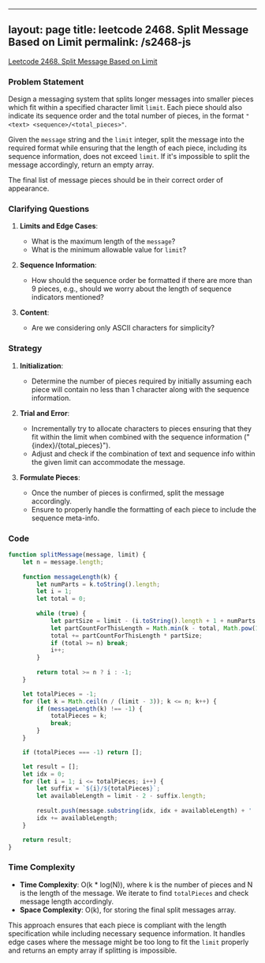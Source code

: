 
---
layout: page
title: leetcode 2468. Split Message Based on Limit
permalink: /s2468-js
---
[Leetcode 2468. Split Message Based on Limit](https://algoadvance.github.io/algoadvance/l2468)
### Problem Statement

Design a messaging system that splits longer messages into smaller pieces which fit within a specified character limit `limit`. Each piece should also indicate its sequence order and the total number of pieces, in the format `"<text> <sequence>/<total_pieces>"`. 

Given the `message` string and the `limit` integer, split the message into the required format while ensuring that the length of each piece, including its sequence information, does not exceed `limit`. If it's impossible to split the message accordingly, return an empty array.

The final list of message pieces should be in their correct order of appearance.

### Clarifying Questions

1. **Limits and Edge Cases**:
   - What is the maximum length of the `message`?
   - What is the minimum allowable value for `limit`?

2. **Sequence Information**:
   - How should the sequence order be formatted if there are more than 9 pieces, e.g., should we worry about the length of sequence indicators mentioned?

3. **Content**:
   - Are we considering only ASCII characters for simplicity?

### Strategy

1. **Initialization**:
   - Determine the number of pieces required by initially assuming each piece will contain no less than 1 character along with the sequence information.
  
2. **Trial and Error**:
   - Incrementally try to allocate characters to pieces ensuring that they fit within the limit when combined with the sequence information ("{index}/{total_pieces}").
   - Adjust and check if the combination of text and sequence info within the given limit can accommodate the message.

3. **Formulate Pieces**:
   - Once the number of pieces is confirmed, split the message accordingly.
   - Ensure to properly handle the formatting of each piece to include the sequence meta-info.

### Code

```javascript
function splitMessage(message, limit) {
    let n = message.length;
    
    function messageLength(k) {
        let numParts = k.toString().length;
        let i = 1;
        let total = 0;
        
        while (true) {
            let partSize = limit - (i.toString().length + 1 + numParts + 1);
            let partCountForThisLength = Math.min(k - total, Math.pow(10, i.toString().length) - i);
            total += partCountForThisLength * partSize;
            if (total >= n) break;
            i++;
        }
        
        return total >= n ? i : -1;
    }

    let totalPieces = -1;
    for (let k = Math.ceil(n / (limit - 3)); k <= n; k++) {
        if (messageLength(k) !== -1) {
            totalPieces = k;
            break;
        }
    }

    if (totalPieces === -1) return [];

    let result = [];
    let idx = 0;
    for (let i = 1; i <= totalPieces; i++) {
        let suffix = `${i}/${totalPieces}`;
        let availableLength = limit - 2 - suffix.length;
        
        result.push(message.substring(idx, idx + availableLength) + ' ' + suffix);
        idx += availableLength;
    }

    return result;
}
```
### Time Complexity

- **Time Complexity**: O(k * log(N)), where k is the number of pieces and N is the length of the message. We iterate to find `totalPieces` and check message length accordingly.
- **Space Complexity**: O(k), for storing the final split messages array.

This approach ensures that each piece is compliant with the length specification while including necessary sequence information. It handles edge cases where the message might be too long to fit the `limit` properly and returns an empty array if splitting is impossible.